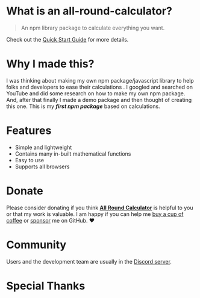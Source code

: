 # What is an all-round-calculator?

> An npm library package to calculate everything you want.

Check out the [Quick Start Guide](guide.md) for more details.

# Why I made this? <!-- {docsify-ignore} -->

I was thinking about making my own npm package/javascript library to help folks and developers to ease their calculations . I googled and searched on YouTube and did some research on how to make my own npm package. And, after that finally I made a demo package and then thought of creating this one. This is my ***first npm package*** based on calculations.

# Features <!-- {docsify-ignore} -->

- Simple and lightweight
- Contains many in-built mathematical functions
- Easy to use
- Supports all browsers

# Donate <!-- {docsify-ignore} -->

Please consider donating if you think **[All Round Calculator](https://github.com/Susmita-Dey/all-round-calculator)** is helpful to you or that my work is valuable. I am happy if you can help me [buy a cup of coffee](https://www.buymeacoffee.com/susmitadey) or [sponsor](https://github.com/sponsors/Susmita-Dey) me on GitHub. :heart:

# Community <!-- {docsify-ignore} -->

Users and the development team are usually in the [Discord server](https://discord.gg/g7FmxB9uZp).

# Special Thanks <!-- {docsify-ignore} -->
